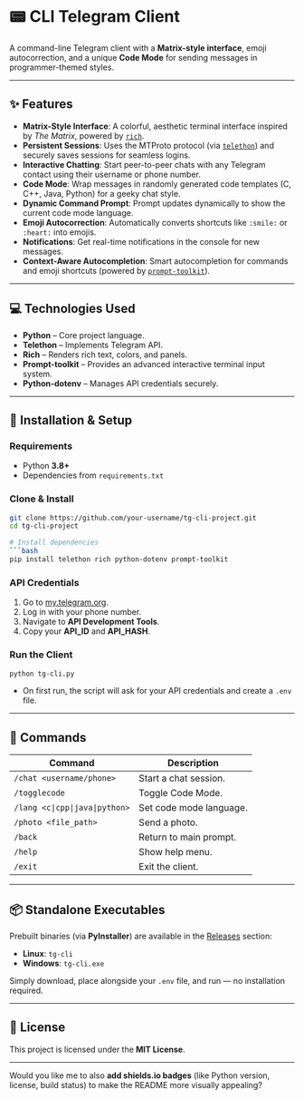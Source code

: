 # 📟 CLI Telegram Client

A command-line Telegram client with a **Matrix-style interface**, emoji autocorrection, and a unique **Code Mode** for sending messages in programmer-themed styles.

---

## ✨ Features

* **Matrix-Style Interface**: A colorful, aesthetic terminal interface inspired by *The Matrix*, powered by [`rich`](https://github.com/Textualize/rich).
* **Persistent Sessions**: Uses the MTProto protocol (via [`telethon`](https://github.com/LonamiWebs/Telethon)) and securely saves sessions for seamless logins.
* **Interactive Chatting**: Start peer-to-peer chats with any Telegram contact using their username or phone number.
* **Code Mode**: Wrap messages in randomly generated code templates (C, C++, Java, Python) for a geeky chat style.
* **Dynamic Command Prompt**: Prompt updates dynamically to show the current code mode language.
* **Emoji Autocorrection**: Automatically converts shortcuts like `:smile:` or `:heart:` into emojis.
* **Notifications**: Get real-time notifications in the console for new messages.
* **Context-Aware Autocompletion**: Smart autocompletion for commands and emoji shortcuts (powered by [`prompt-toolkit`](https://github.com/prompt-toolkit/python-prompt-toolkit)).

---

## 💻 Technologies Used

* **Python** – Core project language.
* **Telethon** – Implements Telegram API.
* **Rich** – Renders rich text, colors, and panels.
* **Prompt-toolkit** – Provides an advanced interactive terminal input system.
* **Python-dotenv** – Manages API credentials securely.

---

## 🚀 Installation & Setup

### Requirements

* Python **3.8+**
* Dependencies from `requirements.txt`

### Clone & Install

```bash
git clone https://github.com/your-username/tg-cli-project.git
cd tg-cli-project

# Install dependencies
```bash
pip install telethon rich python-dotenv prompt-toolkit
```

### API Credentials

1. Go to [my.telegram.org](https://my.telegram.org).
2. Log in with your phone number.
3. Navigate to **API Development Tools**.
4. Copy your **API\_ID** and **API\_HASH**.

### Run the Client

```bash
python tg-cli.py
```

* On first run, the script will ask for your API credentials and create a `.env` file.

---

## 📝 Commands  

| Command | Description |
|---------|-------------|
| `/chat <username/phone>` | Start a chat session. |
| `/togglecode` | Toggle Code Mode. |
| `/lang <c\|cpp\|java\|python>` | Set code mode language. |
| `/photo <file_path>` | Send a photo. |
| `/back` | Return to main prompt. |
| `/help` | Show help menu. |
| `/exit` | Exit the client. |

---

## 📦 Standalone Executables

Prebuilt binaries (via **PyInstaller**) are available in the [Releases](../../releases) section:

* **Linux**: `tg-cli`
* **Windows**: `tg-cli.exe`

Simply download, place alongside your `.env` file, and run — no installation required.

---

## 📜 License

This project is licensed under the **MIT License**.

---

Would you like me to also **add shields.io badges** (like Python version, license, build status) to make the README more visually appealing?
